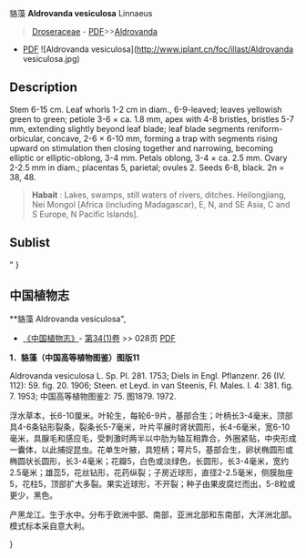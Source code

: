貉藻 **Aldrovanda vesiculosa** Linnaeus

> [Droseraceae](http://www.iplant.cn/info/Droseraceae?t=foc) - [PDF](http://www.iplant.cn/foc/pdf/Droseraceae.pdf)>>[Aldrovanda](http://www.iplant.cn/info/Aldrovanda?t=foc)
 - [PDF](http://www.iplant.cn/foc/pdf/Aldrovanda.pdf)
![Aldrovanda vesiculosa](http://www.iplant.cn/foc/illast/Aldrovanda vesiculosa.jpg)

## Description

Stem 6-15 cm. Leaf whorls 1-2 cm in diam., 6-9-leaved; leaves yellowish green to green; petiole 3-6 × ca. 1.8 mm, apex with 4-8 bristles, bristles 5-7 mm, extending slightly beyond leaf blade; leaf blade segments reniform-orbicular, concave, 2-6 × 6-10 mm, forming a trap with segments rising upward on stimulation then closing together and narrowing, becoming elliptic or elliptic-oblong, 3-4 mm. Petals oblong, 3-4 × ca. 2.5 mm. Ovary 2-2.5 mm in diam.; placentas 5, parietal; ovules 2. Seeds 6-8, black. 2n = 38, 48.

> **Habait** : 
> Lakes, swamps, still waters of rivers, ditches. Heilongjiang, Nei Mongol [Africa (including Madagascar), E, N, and SE Asia, C and S Europe, N Pacific Islands].

## Sublist
"
}
## 中国植物志

**貉藻 Aldrovanda vesiculosa",

* [《中国植物志》](http://www.iplant.cn/frps)- [第34(1)卷](http://www.iplant.cn/frps/vol/34(1)) >> 028页 [PDF](http://www.iplant.cn/frps/pdf/34(1)/028.PDF)

**1．貉藻（中国高等植物图鉴）图版11**

Aldrovanda vesiculosa L. Sp. Pl. 281. 1753; Diels in Engl. Pflanzenr. 26 (IV. 112): 59. fig. 20. 1906; Steen. et Leyd. in van Steenis, Fl. Males. I. 4: 381. fig. 7. 1953; 中国高等植物图鉴2: 75. 图1879. 1972.

浮水草本，长6-10厘米。叶轮生，每轮6-9片，基部合生；叶柄长3-4毫米，顶部具4-6条钻形裂条，裂条长5-7毫米，叶片平展时肾状圆形，长4-6毫米，宽6-10毫米，具腺毛和感应毛，受刺激时两半以中肋为轴互相靠合，外圈紧贴，中央形成一囊体，以此捕捉昆虫。花单生叶腋，具短柄；萼片5，基部合生，卵状椭圆形或椭圆状长圆形，长3-4毫米；花瓣5，白色或淡绿色，长圆形，长3-4毫米，宽约2.5毫米；雄蕊5，花丝钻形，花药纵裂；子房近球形，直径2-2.5毫米，侧膜胎座5，花柱5，顶部扩大多裂。果实近球形，不开裂；种子由果皮腐烂而出，5-8粒或更少，黑色。

产黑龙江。生于水中。分布于欧洲中部、南部，亚洲北部和东南部，大洋洲北部。模式标本采自意大利。

}